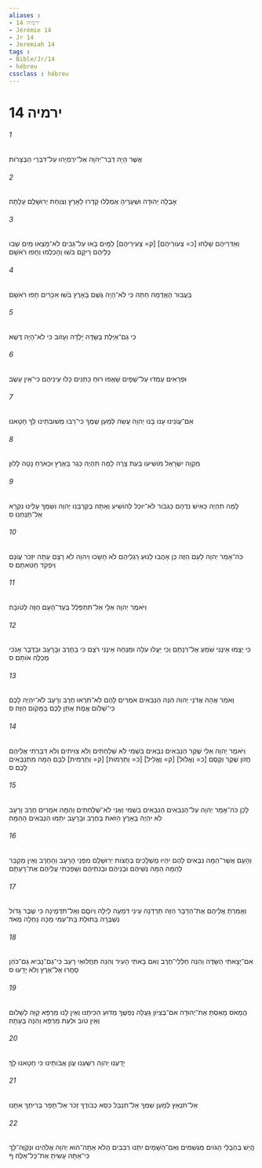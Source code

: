 ```yaml
---
aliases : 
- ירמיה 14
- Jérémie 14
- Jr 14
- Jeremiah 14
tags : 
- Bible/Jr/14
- hébreu
cssclass : hébreu
---
```


# ירמיה 14

###### 1
אֲשֶׁר הָיָה דְבַר־יְהוָה אֶל־יִרְמְיָהוּ עַל־דִּבְרֵי הַבַּצָּרֹות׃
###### 2
אָבְלָה יְהוּדָה וּשְׁעָרֶיהָ אֻמְלְלוּ קָדְרוּ לָאָרֶץ וְצִוְחַת יְרוּשָׁלִַם עָלָתָה׃
###### 3
וְאַדִּרֵיהֶם שָׁלְחוּ [כ= צְעֹורֵיהֶם] [ק= צְעִירֵיהֶם] לַמָּיִם בָּאוּ עַל־גֵּבִים לֹא־מָצְאוּ מַיִם שָׁבוּ כְלֵיהֶם רֵיקָם בֹּשׁוּ וְהָכְלְמוּ וְחָפוּ רֹאשָׁם׃
###### 4
בַּעֲבוּר הָאֲדָמָה חַתָּה כִּי לֹא־הָיָה גֶשֶׁם בָּאָרֶץ בֹּשׁוּ אִכָּרִים חָפוּ רֹאשָׁם׃
###### 5
כִּי גַם־אַיֶּלֶת בַּשָּׂדֶה יָלְדָה וְעָזֹוב כִּי לֹא־הָיָה דֶּשֶׁא׃
###### 6
וּפְרָאִים עָמְדוּ עַל־שְׁפָיִם שָׁאֲפוּ רוּחַ כַּתַּנִּים כָּלוּ עֵינֵיהֶם כִּי־אֵין עֵשֶׂב׃
###### 7
אִם־עֲוֹנֵינוּ עָנוּ בָנוּ יְהוָה עֲשֵׂה לְמַעַן שְׁמֶךָ כִּי־רַבּוּ מְשׁוּבֹתֵינוּ לְךָ חָטָאנוּ׃
###### 8
מִקְוֵה יִשְׂרָאֵל מֹושִׁיעֹו בְּעֵת צָרָה לָמָּה תִהְיֶה כְּגֵר בָּאָרֶץ וּכְאֹרֵחַ נָטָה לָלוּן׃
###### 9
לָמָּה תִהְיֶה כְּאִישׁ נִדְהָם כְּגִבֹּור לֹא־יוּכַל לְהֹושִׁיעַ וְאַתָּה בְקִרְבֵּנוּ יְהוָה וְשִׁמְךָ עָלֵינוּ נִקְרָא אַל־תַּנִּחֵנוּ׃ ס
###### 10
כֹּה־אָמַר יְהוָה לָעָם הַזֶּה כֵּן אָהֲבוּ לָנוּעַ רַגְלֵיהֶם לֹא חָשָׂכוּ וַיהוָה לֹא רָצָם עַתָּה יִזְכֹּר עֲוֹנָם וְיִפְקֹד חַטֹּאתָם׃ ס
###### 11
וַיֹּאמֶר יְהוָה אֵלָי אַל־תִּתְפַּלֵּל בְּעַד־הָעָם הַזֶּה לְטֹובָה׃
###### 12
כִּי יָצֻמוּ אֵינֶנִּי שֹׁמֵעַ אֶל־רִנָּתָם וְכִי יַעֲלוּ עֹלָה וּמִנְחָה אֵינֶנִּי רֹצָם כִּי בַּחֶרֶב וּבָרָעָב וּבַדֶּבֶר אָנֹכִי מְכַלֶּה אֹותָם׃ ס
###### 13
וָאֹמַר אֲהָהּ אֲדֹנָי יְהוִה הִנֵּה הַנְּבִאִים אֹמְרִים לָהֶם לֹא־תִרְאוּ חֶרֶב וְרָעָב לֹא־יִהְיֶה לָכֶם כִּי־שְׁלֹום אֱמֶת אֶתֵּן לָכֶם בַּמָּקֹום הַזֶּה׃ ס
###### 14
וַיֹּאמֶר יְהוָה אֵלַי שֶׁקֶר הַנְּבִאִים נִבְּאִים בִּשְׁמִי לֹא שְׁלַחְתִּים וְלֹא צִוִּיתִים וְלֹא דִבַּרְתִּי אֲלֵיהֶם חֲזֹון שֶׁקֶר וְקֶסֶם [כ= וֶאֱלוּל] [ק= וֶאֱלִיל] [כ= וְתַרְמוּת] [ק= וְתַרְמִית] לִבָּם הֵמָּה מִתְנַבְּאִים לָכֶם׃ ס
###### 15
לָכֵן כֹּה־אָמַר יְהוָה עַל־הַנְּבִאִים הַנִּבְּאִים בִּשְׁמִי וַאֲנִי לֹא־שְׁלַחְתִּים וְהֵמָּה אֹמְרִים חֶרֶב וְרָעָב לֹא יִהְיֶה בָּאָרֶץ הַזֹּאת בַּחֶרֶב וּבָרָעָב יִתַּמּוּ הַנְּבִאִים הָהֵמָּה׃
###### 16
וְהָעָם אֲשֶׁר־הֵמָּה נִבְּאִים לָהֶם יִהְיוּ מֻשְׁלָכִים בְּחֻצֹות יְרוּשָׁלִַם מִפְּנֵי הָרָעָב וְהַחֶרֶב וְאֵין מְקַבֵּר לָהֵמָּה הֵמָּה נְשֵׁיהֶם וּבְנֵיהֶם וּבְנֹתֵיהֶם וְשָׁפַכְתִּי עֲלֵיהֶם אֶת־רָעָתָם׃
###### 17
וְאָמַרְתָּ אֲלֵיהֶם אֶת־הַדָּבָר הַזֶּה תֵּרַדְנָה עֵינַי דִּמְעָה לַיְלָה וְיֹוםָם וְאַל־תִּדְמֶינָה כִּי שֶׁבֶר גָּדֹול נִשְׁבְּרָה בְּתוּלַת בַּת־עַמִּי מַכָּה נַחְלָה מְאֹד׃
###### 18
אִם־יָצָאתִי הַשָּׂדֶה וְהִנֵּה חַלְלֵי־חֶרֶב וְאִם בָּאתִי הָעִיר וְהִנֵּה תַּחֲלוּאֵי רָעָב כִּי־גַם־נָבִיא גַם־כֹּהֵן סָחֲרוּ אֶל־אֶרֶץ וְלֹא יָדָעוּ׃ ס
###### 19
הֲמָאֹס מָאַסְתָּ אֶת־יְהוּדָה אִם־בְּצִיֹּון גָּעֲלָה נַפְשֶׁךָ מַדּוּעַ הִכִּיתָנוּ וְאֵין לָנוּ מַרְפֵּא קַוֵּה לְשָׁלֹום וְאֵין טֹוב וּלְעֵת מַרְפֵּא וְהִנֵּה בְעָתָה׃
###### 20
יָדַעְנוּ יְהוָה רִשְׁעֵנוּ עֲוֹן אֲבֹותֵינוּ כִּי חָטָאנוּ לָךְ׃
###### 21
אַל־תִּנְאַץ לְמַעַן שִׁמְךָ אַל־תְּנַבֵּל כִּסֵּא כְבֹודֶךָ זְכֹר אַל־תָּפֵר בְּרִיתְךָ אִתָּנוּ׃
###### 22
הֲיֵשׁ בְּהַבְלֵי הַגֹּויִם מַגְשִׁמִים וְאִם־הַשָּׁמַיִם יִתְּנוּ רְבִבִים הֲלֹא אַתָּה־הוּא יְהוָה אֱלֹהֵינוּ וּנְקַוֶּה־לָּךְ כִּי־אַתָּה עָשִׂיתָ אֶת־כָּל־אֵלֶּה׃ ף
